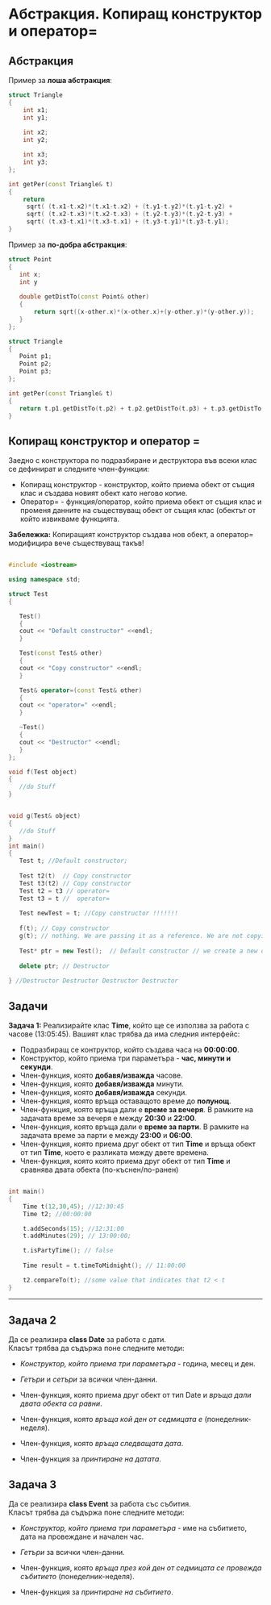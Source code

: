 
# Абстракция. Копиращ конструктор и оператор=

## Абстракция
Пример за **лоша абстракция**:

```c++
struct Triangle
{
	int x1;
	int y1;
	
	int x2;
	int y2;

	int x3;
	int y3;
};

int getPer(const Triangle& t)
{
	return
	 sqrt( (t.x1-t.x2)*(t.x1-t.x2) + (t.y1-t.y2)*(t.y1-t.y2) + 
	 sqrt( (t.x2-t.x3)*(t.x2-t.x3) + (t.y2-t.y3)*(t.y2-t.y3) + 
	 sqrt( (t.x3-t.x1)*(t.x3-t.x1) + (t.y3-t.y1)*(t.y3-t.y1); 
}
 ```
 Пример за **по-добра абстракция**:
 ```c++
struct Point
{
	int x;
	int y
	
	double getDistTo(const Point& other)
	{
		return sqrt((x-other.x)*(x-other.x)+(y-other.y)*(y-other.y));
	}
};

struct Triangle
{
	Point p1;
	Point p2;
	Point p3;
};

int getPer(const Triangle& t)
{
	return t.p1.getDistTo(t.p2) + t.p2.getDistTo(t.p3) + t.p3.getDistTo(t.p1);
}
 ```

## Копиращ конструктор и оператор =
Заедно с конструктора по подразбиране и деструктора във всеки клас се дефинират и следните член-функции:
 -  Копиращ конструктор - конструктор, който приема обект от същия клас и създава новият обект като негово копие.
 - Оператор= - функция/оператор, който приема  обект от същия клас и променя данните на съществуващ обект от същия клас (обектът от който извикваме функцията.

**Забележка:** Копиращият конструктор създава нов обект, а оператор= модифицира вече съществуващ такъв!

 ```c++

#include <iostream>

using namespace std;

struct Test 
{

	Test()
	{
	cout << "Default constructor" <<endl;
	}

	Test(const Test& other)
	{
	cout << "Copy constructor" <<endl;
	}

	Test& operator=(const Test& other)
	{
	cout << "operator=" <<endl;
	}

	~Test()
	{
	cout << "Destructor" <<endl;
	}
};

void f(Test object)
{
	//do Stuff
}


void g(Test& object)
{
	//do Stuff
}
int main()
{
    Test t; //Default constructor;
	
    Test t2(t)  // Copy constructor
    Test t3(t2) // Copy constructor	
    Test t2 = t3 // operator=
    Test t3 = t //  operator=
    
    Test newTest = t; //Copy constructor !!!!!!!
	
    f(t); // Copy constructor	
    g(t); // nothing. We are passing it as a reference. We are not copying it!
    
    Test* ptr = new Test();  // Default constructor // we create a new object in the dynamic memory. The destructor must be invoked explicitly  (with delete)
	
    delete ptr; // Destructor	
	 
} //Destructor Destructor Destructor Destructor

 ```
 
## Задачи

**Задача 1:**
Реализирайте клас **Time**, който ще се използва за работа с часове (13:05:45).
Вашият клас трябва да има следния интерфейс:

 - Подразбиращ се контруктор, който създава часа на **00:00:00**.
 - Конструктор, който приема три параметъра - **час, минути и секунди**.
 - Член-функция, която **добавя/изважда** часове.
 - Член-функция, която **добавя/изважда** минути.
 - Член-функция, която **добавя/изважда** секунди.
 - Член-функция, която връща оставащото време до **полунощ**.
 - Член-функция, която връща дали е **време за вечеря**. В рамките на задачата време за вечеря е между **20:30** и **22:00**.
 - Член-функция, която връща дали е **време за парти**. В рамките на задачата време за парти е между **23:00** и **06:00**.
  - Член-функция, която приема друг обект от тип **Time** и връща обект от тип **Time**, което е разликата между двете времена. 
  - Член-функция, която която приема друг обект от тип **Time**  и сравнява двата обекта (по-къснен/по-ранен)

  

 ```c++

int main()
{
     Time t(12,30,45); //12:30:45
     Time t2; //00:00:00

     t.addSeconds(15); //12:31:00
     t.addMinutes(29); // 13:00:00;

     t.isPartyTime(); // false		
     
     Time result = t.timeToMidnight(); // 11:00:00

     t2.compareTo(t); //some value that indicates that t2 < t	
}
 ```
---
## Задача 2
Да се реализира **class Date** за работа с дати.  
Класът трябва да съдържа поне следните методи:

- *Конструктор, който приема три параметъра* - година, месец и ден.

- *Гетъри* и *сетъри* за всички член-данни.  

- Член-функция, която приема друг обект от тип Date и *връща дали двата обекта са равни*.

- Член-функция, която *връща кой ден от седмицата е* (понеделник-неделя).

- Член-функция, която *връща следващата дата*.

- Член-функция за *принтиране на датата*.

## Задача 3
Да се реализира **class Event** за работа със събития.  
Класът трябва да съдържа поне следните методи:

- *Конструктор, който приема три параметъра* - име на събитието, дата на провеждане и начален час.

- *Гетъри* за всички член-данни.  

- Член-функция, която *връща през кой ден от седмицата се провежда събитието* (понеделник-неделя).

- Член-функция за *принтиране на събитието*.


